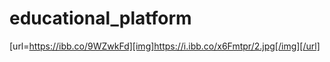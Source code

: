 # educational_platform

[url=https://ibb.co/9WZwkFd][img]https://i.ibb.co/x6Fmtpr/2.jpg[/img][/url]
